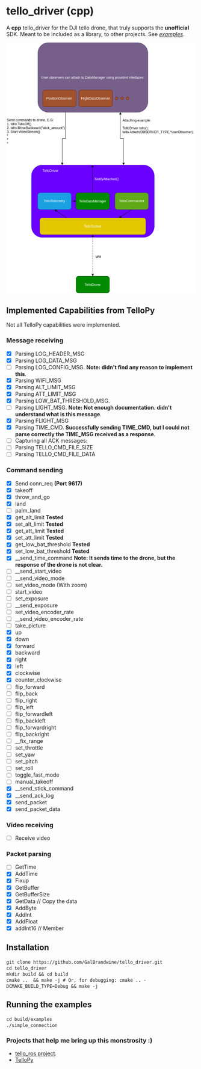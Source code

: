 # tello_driver (cpp)

A **cpp** tello_driver for the DJI tello drone, that truly supports the **unofficial** SDK.
Meant to be included as a library, to other projects. See *[examples](examples)*.

![](docs/TelloDriver-TelloDriver_USER_relation.png)

## Implemented Capabilities from TelloPy

Not all TelloPy capabilities were implemented.

### Message receiving

- [x] Parsing LOG_HEADER_MSG  
- [x] Parsing LOG_DATA_MSG  
- [ ] Parsing LOG_CONFIG_MSG. **Note: didn't find any reason to implement this**.
- [x] Parsing WIFI_MSG
- [x] Parsing ALT_LIMIT_MSG
- [x] Parsing ATT_LIMIT_MSG
- [x] Parsing LOW_BAT_THRESHOLD_MSG.
- [ ] Parsing LIGHT_MSG. **Note: Not enough documentation. didn't understand what is this message**.
- [x] Parsing FLIGHT_MSG
- [x] Parsing TIME_CMD. **Successfully sending TIME_CMD, but I could not parse correctly the TIME_MSG received as a response**.
- [ ] Capturing all ACK messages:
- [ ] Parsing TELLO_CMD_FILE_SIZE
- [ ] Parsing TELLO_CMD_FILE_DATA

### Command sending

- [x] Send conn_req **(Port 9617)**
- [x] takeoff
- [x] throw_and_go
- [x] land
- [ ] palm_land
- [x] get_alt_limit **Tested**
- [x] set_alt_limit **Tested**
- [x] get_att_limit **Tested**
- [x] set_att_limit **Tested**
- [x] get_low_bat_threshold **Tested**
- [x] set_low_bat_threshold **Tested**
- [x] __send_time_command **Note: It sends time to the drone, but the response of the drone is not clear.**
- [ ] __send_start_video
- [ ] __send_video_mode
- [ ] set_video_mode (With zoom)
- [ ] start_video
- [ ] set_exposure
- [ ] __send_exposure
- [ ] set_video_encoder_rate
- [ ] __send_video_encoder_rate
- [ ] take_picture
- [x] up
- [x] down
- [x] forward
- [x] backward
- [x] right
- [x] left
- [x] clockwise
- [x] counter_clockwise
- [ ] flip_forward
- [ ] flip_back
- [ ] flip_right
- [ ] flip_left
- [ ] flip_forwardleft
- [ ] flip_backleft
- [ ] flip_forwardright
- [ ] flip_backright
- [ ] __fix_range
- [ ] set_throttle
- [ ] set_yaw
- [ ] set_pitch
- [ ] set_roll
- [ ] toggle_fast_mode
- [ ] manual_takeoff
- [x] __send_stick_command
- [x] __send_ack_log
- [x] send_packet
- [x] send_packet_data

### Video receiving

- [ ] Receive video

### Packet parsing

- [ ] GetTime
- [x] AddTime
- [x] Fixup
- [x] GetBuffer
- [x] GetBufferSize
- [x] GetData // Copy the data
- [x] AddByte
- [x] AddInt
- [x] AddFloat
- [x] addInt16 // Member

## Installation

```shell
git clone https://github.com/GalBrandwine/tello_driver.git
cd tello_driver
mkdir build && cd build
cmake ..  && make -j # Or, for debugging: cmake .. -DCMAKE_BUILD_TYPE=Debug && make -j
```

## Running the examples

```shell
cd build/examples
./simple_connection
```

### Projects that help me bring up this monstrosity :)

- [tello_ros project](https://github.com/clydemcqueen/tello_ros).
- [TelloPy](https://github.com/hanyazou/TelloPy)

